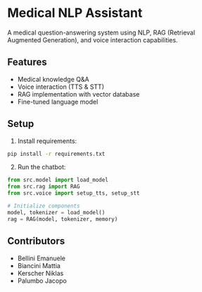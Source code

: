 # Medical NLP Assistant

A medical question-answering system using NLP, RAG (Retrieval Augmented Generation), and voice interaction capabilities.

## Features
- Medical knowledge Q&A
- Voice interaction (TTS & STT)
- RAG implementation with vector database
- Fine-tuned language model

## Setup
1. Install requirements:
```bash
pip install -r requirements.txt
```

2. Run the chatbot:
```python
from src.model import load_model
from src.rag import RAG
from src.voice import setup_tts, setup_stt

# Initialize components
model, tokenizer = load_model()
rag = RAG(model, tokenizer, memory)
```

## Contributors
- Bellini Emanuele
- Biancini Mattia 
- Kerscher Niklas
- Palumbo Jacopo